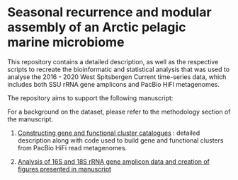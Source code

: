 # Seasonal recurrence and modular assembly of an Arctic pelagic marine microbiome

This repository contains a detailed description, as well as the respective scripts to recreate the bioinformatic and statistical analysis that was used to analyse the 2016 - 2020 West Spitsbergen Current time-series data, which includes both SSU rRNA gene amplicons and PacBio HiFI metagenomes.

The repository aims to support the following manuscript:

For a background on the dataset, please refer to the methodology section of the manuscript.

1) [Constructing gene and functional cluster catalogues](https://github.com/tpriest0/Fram_Strait_WSC_time_series_2016-2020/wiki/Construction-of-gene-and-functional-cluster-catalogues-and-their-taxonomic-classification) : detailed description along with code used to build gene and functional clusters from PacBio HiFi read metagenomes.

2) [Analysis of 16S and 18S rRNA gene amplicon data and creation of figures presented in manuscript](https://github.com/tpriest0/FRAM_STRAIT_WSC20_data_analysis/wiki/Statistical-analysis-and-figure-creation)
